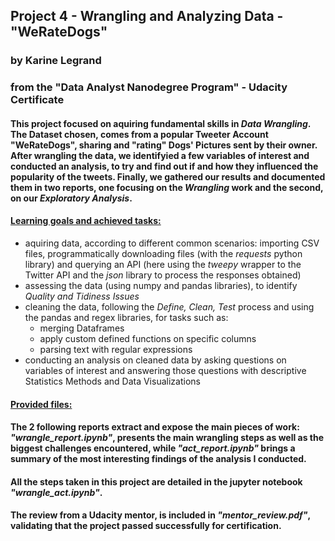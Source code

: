 ## Project 4 - Wrangling and Analyzing Data - "WeRateDogs"
### by Karine Legrand

### from the "Data Analyst Nanodegree Program" - Udacity Certificate

#### This project focused on aquiring fundamental skills in <i>Data Wrangling</i>. The Dataset chosen, comes from a popular Tweeter Account "WeRateDogs", sharing and "rating" Dogs' Pictures sent by their owner. After wrangling the data, we identifyied a few variables of interest and conducted an analysis, to try and find out if and how they influenced the popularity of the tweets. Finally, we gathered our results and documented them in two reports, one focusing on the <i>Wrangling</i> work and the second, on our <i>Exploratory Analysis</i>.

<h4><b><ins>Learning goals and achieved tasks:</ins></b></h4>

* aquiring data, according to different common scenarios: importing CSV files, programmatically downloading files (with the <i>requests</i> python library) and querying an API (here using the <i>tweepy</i> wrapper to the Twitter API and the <i>json</i> library to process the responses obtained)
* assessing the data (using numpy and pandas libraries), to identify <i>Quality and Tidiness Issues</i>
* cleaning the data, following the <i>Define, Clean, Test</i> process and using the pandas and regex libraries, for tasks such as:
     * merging Dataframes
     * apply custom defined functions on specific columns
     * parsing text with regular expressions <br>
* conducting an analysis on cleaned data by asking questions on variables of interest and answering those questions with descriptive Statistics Methods and Data Visualizations

<h4><b><ins>Provided files:</ins></b></h4>

#### The 2 following reports extract and expose the main pieces of work:<br> _"wrangle_report.ipynb"_, presents the main wrangling steps as well as the biggest challenges encountered, while _"act_report.ipynb"_ brings a summary of the most interesting findings of the analysis I conducted.
#### All the steps taken in this project are detailed in the jupyter notebook _"wrangle_act.ipynb"_.
#### The review from a Udacity mentor, is included in _"mentor_review.pdf"_, validating that the project passed successfully for certification.
